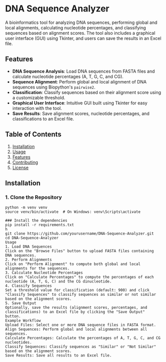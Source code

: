 # DNA Sequence Analyzer

A bioinformatics tool for analyzing DNA sequences, performing global and local alignments, calculating nucleotide percentages, and classifying sequences based on alignment scores. The tool also includes a graphical user interface (GUI) using Tkinter, and users can save the results in an Excel file.

## Features

- **DNA Sequence Analysis**: Load DNA sequences from FASTA files and calculate nucleotide percentages (A, T, G, C, and CG).
- **Sequence Alignment**: Perform global and local alignment of DNA sequences using Biopython's `pairwise2`.
- **Classification**: Classify sequences based on their alignment score using a customizable threshold.
- **Graphical User Interface**: Intuitive GUI built using Tkinter for easy interaction with the tool.
- **Save Results**: Save alignment scores, nucleotide percentages, and classifications to an Excel file.

## Table of Contents
1. [Installation](#installation)
2. [Usage](#usage)
3. [Features](#features)
4. [Contributing](#contributing)
5. [License](#license)

## Installation

### 1. Clone the Repository

```bas# Create a virtual environment
python -m venv venv
source venv/bin/activate  # On Windows: venv\Scripts\activate

### Install the dependencies
pip install -r requirements.txt
h
git clone https://github.com/yourusername/DNA-Sequence-Analyzer.git
cd DNA-Sequence-Analyzer
Usage
1. Load DNA Sequences
Click on the "Browse Files" button to upload FASTA files containing DNA sequences.
2. Perform Alignments
Click on "Perform Alignment" to compute both global and local alignments for the sequences.
3. Calculate Nucleotide Percentages
Click on "Calculate Percentages" to compute the percentages of each nucleotide (A, T, G, C) and the CG dinucleotide.
4. Classify Sequences
Set a threshold value for classification (default: 900) and click "Classify Sequences" to classify sequences as similar or not similar based on the alignment scores.
5. Save Output
Optionally, save the results (alignment scores, percentages, and classifications) to an Excel file by clicking the "Save Output" button.
Example Workflow
Upload Files: Select one or more DNA sequence files in FASTA format.
Align Sequences: Perform global and local alignments between all sequences.
Calculate Percentages: Calculate the percentages of A, T, G, C, and CG nucleotides.
Classify Sequences: Classify sequences as "Similar" or "Not Similar" based on the alignment scores.
Save Results: Save all results to an Excel file.
